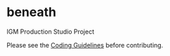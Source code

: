 # beneath
IGM Production Studio Project

Please see the [Coding Guidelines](Assets/Scripts/CodingGuidlines.md) before contributing.
